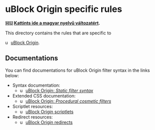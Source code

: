 # uBlock Origin specific rules

**🇭🇺 [Kattints ide a magyar nyelvű változatért][hu-version].**

This directory contains the rules that are specific to
<!--markdownlint-disable MD013-->
<img src="https://cdn.adguard.com/website/github.com/AGLint/ubo_logo.svg" width="14px" alt="uBlock Origin logo"> [uBlock Origin][ubo-url].
<!--markdownlint-enable MD013-->

## Documentations

You can find documentations for uBlock Origin filter syntax in the links below:

<!--markdownlint-disable MD013-->
- Syntax documentation:
    - <img src="https://cdn.adguard.com/website/github.com/AGLint/ubo_logo.svg" width="14px" alt="uBlock Origin logo"> [uBlock Origin: *Static filter syntax*][ubo-filters]
- Extended CSS documentation:
    - <img src="https://cdn.adguard.com/website/github.com/AGLint/ubo_logo.svg" width="14px" alt="uBlock Origin logo"> [uBlock Origin: *Procedural cosmetic filters*][ubo-procedural]
- Scriptlet resources:
    - <img src="https://cdn.adguard.com/website/github.com/AGLint/ubo_logo.svg" width="14px" alt="uBlock Origin logo"> [uBlock Origin scriptlets][ubo-scriptlets]
- Redirect resources:
    - <img src="https://cdn.adguard.com/website/github.com/AGLint/ubo_logo.svg" width="14px" alt="uBlock Origin logo"> [uBlock Origin redirects][ubo-redirects]
<!--markdownlint-enable MD013-->

[hu-version]: https://github.com/hufilter/hufilter/blob/master/sections/ublock-origin-specific/README.hu.md
[ubo-filters]: https://github.com/gorhill/uBlock/wiki/Static-filter-syntax
[ubo-procedural]: https://github.com/gorhill/uBlock/wiki/Procedural-cosmetic-filters
[ubo-redirects]: https://github.com/gorhill/uBlock/wiki/Resources-Library#available-empty-redirect-resources
[ubo-scriptlets]: https://github.com/gorhill/uBlock/wiki/Resources-Library#available-general-purpose-scriptlets
[ubo-url]: https://github.com/gorhill/uBlock
